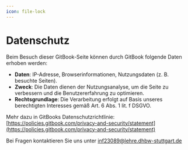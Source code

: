```yaml
---
icon: file-lock
---
```


# Datenschutz

Beim Besuch dieser GitBook-Seite können durch GitBook folgende Daten erhoben werden:

* **Daten**: IP-Adresse, Browserinformationen, Nutzungsdaten (z. B. besuchte Seiten).
* **Zweck**: Die Daten dienen der Nutzungsanalyse, um die Seite zu verbessern und die Benutzererfahrung zu optimieren.
* **Rechtsgrundlage**: Die Verarbeitung erfolgt auf Basis unseres berechtigten Interesses gemäß Art. 6 Abs. 1 lit. f DSGVO.

Mehr dazu in GitBooks Datenschutzrichtlinie: [https://policies.gitbook.com/privacy-and-security/statement](https://policies.gitbook.com/privacy-and-security/statement)

Bei Fragen kontaktieren Sie uns unter inf23089@lehre.dhbw-stuttgart.de
